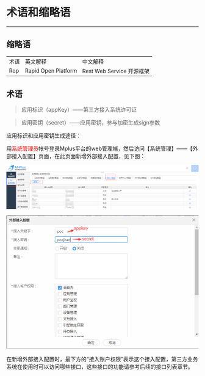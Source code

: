 # 术语和缩略语 

----------  


<h2 id="cid_0">缩略语</h2>  

<table>
<tr>
<td>术语</td><td>英文解释</td><td>中文解释</td>
</tr>
<tr>
<td>Rop</td><td>Rapid Open Platform</td><td>Rest Web Service 开源框架</td>
</tr>
</table>  


<h2 id="cid_1">术语</h2>  

> 应用标识（appKey）——第三方接入系统许可证  

> 应用密钥（secret）——应用密钥，参与加密生成sign参数  

应用标识和应用密钥生成途径：  

用<font color="red">系统管理员</font>帐号登录Mplus平台的web管理端，然后访问【系统管理】——【外部接入配置】页面，在此页面新增外部接入配置，见下图：  

![外部接入配置](image/term_abbreviations-1.png)  

![外部接入配置](image/term_abbreviations-2.png)  

在新增外部接入配置时，最下方的“接入账户权限”表示这个接入配置，第三方业务系统在使用时可以访问哪些接口，这些接口的功能请参考后续的接口列表章节。  

